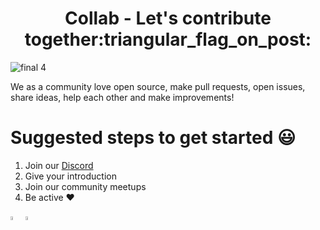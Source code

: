 <h1 align="center"> Collab - Let's contribute together:triangular_flag_on_post:  </h1>



![final 4](https://user-images.githubusercontent.com/109018286/178136414-0640228c-68fa-4123-a118-f73ad60718cd.png)


We as a community love open source, make pull requests, open issues, share ideas, help each other and make improvements!

# Suggested steps to get started :smiley:
1. Join our <a href = "https://discord.gg/PGadh3Vyuv">Discord</a>
2. Give your introduction
3. Join our community meetups
4. Be active ❤️


<a href = "https://discord.gg/PGadh3Vyuv"><img src = "https://img.icons8.com/color/344/discord-logo.png" style ="height:4%; width:4%;"></a>
<a href = "https://twitter.com/collab__"><img src = "https://img.icons8.com/fluency/344/twitter.png" style ="height:4%; width:4%;"></a>

